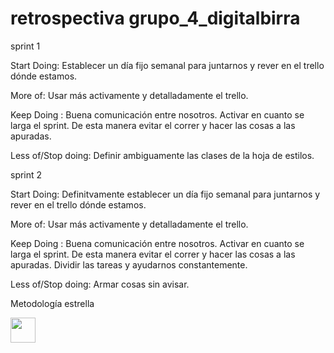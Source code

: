 # retrospectiva grupo_4_digitalbirra

sprint 1

Start Doing: Establecer un día fijo semanal para juntarnos y rever en el trello dónde estamos.

More of: Usar más activamente y detalladamente el trello.

Keep Doing : Buena comunicación entre nosotros. Activar en cuanto se larga el sprint. De esta manera evitar el correr y hacer las cosas a las apuradas.

Less of/Stop doing: Definir ambiguamente las clases de la hoja de estilos.

sprint 2

Start Doing: Definitvamente establecer un día fijo semanal para juntarnos y rever en el trello dónde estamos.

More of: Usar más activamente y detalladamente el trello.

Keep Doing : Buena comunicación entre nosotros. Activar en cuanto se larga el sprint. De esta manera evitar el correr y hacer las cosas a las apuradas. Dividir las tareas y ayudarnos constantemente.

Less of/Stop doing: Armar cosas sin avisar.




Metodología estrella

<img src="https://i.pinimg.com/736x/0e/fa/ec/0efaec4949765fbffd4ffbc61584dd02.jpg" style=" width:40px ; height:40px " />

